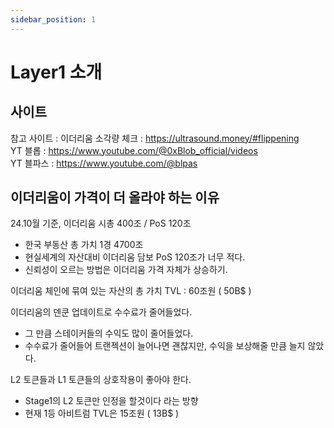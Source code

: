 ```yaml
---
sidebar_position: 1
---
```


# Layer1 소개  

## 사이트  

참고 사이트 : 
이더리움 소각량 체크 : https://ultrasound.money/#flippening  
YT 블롭 : https://www.youtube.com/@0xBlob_official/videos  
YT 블파스 : https://www.youtube.com/@blpas


## 이더리움이 가격이 더 올라야 하는 이유  

24.10월 기준, 이더리움 시총 400조 / PoS 120조  
- 한국 부동산 총 가치 1경 4700조  
- 현실세계의 자산대비 이더리움 담보 PoS 120조가 너무 적다.  
- 신뢰성이 오르는 방법은 이더리움 가격 자체가 상승하기.  

이더리움 체인에 묶여 있는 자산의 총 가치 TVL : 60조원 ( 50B$ )

이더리움의 덴쿤 업데이트로 수수료가 줄어들었다.  
- 그 만큼 스테이커들의 수익도 많이 줄어들었다.  
- 수수료가 줄어들어 트랜젝션이 늘어나면 괜찮지만, 수익을 보상해줄 만큼 늘지 않았다.  

L2 토큰들과 L1 토큰들의 상호작용이 좋아야 한다.  
- Stage1의 L2 토큰만 인정을 할것이다 라는 방향  
- 현재 1등 아비트럼 TVL은 15조원 ( 13B$ )


#

